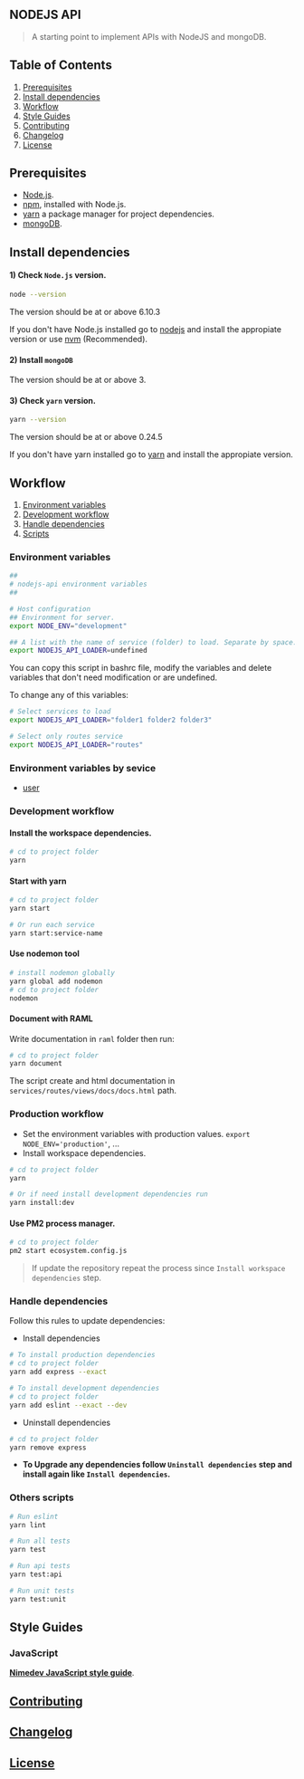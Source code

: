 ## NODEJS API

> A starting point to implement APIs with NodeJS and mongoDB.


## Table of Contents

  1. [Prerequisites](#prerequisites)
  1. [Install dependencies](#install-dependencies)
  1. [Workflow](#workflow)
  1. [Style Guides](#style-guides)
  1. [Contributing](#contributing)
  1. [Changelog](#changelog)
  1. [License](#license)


## Prerequisites

- [Node.js](https://nodejs.org/en/download/).
- [npm](https://www.npmjs.com/), installed with Node.js.
- [yarn](https://yarnpkg.com/) a package manager for project dependencies.
- [mongoDB](https://www.mongodb.com/download-center?jmp=nav#community).


## Install dependencies

#### 1) Check `Node.js` version.

```sh
node --version
```
The version should be at or above 6.10.3

If you don't have Node.js installed go to [nodejs](https://nodejs.org/en/download/) and install the appropiate version or use [nvm](http://www.sergiolepore.net/2014/06/30/nvm-instalando-y-usando-node-version-manager/) (Recommended).

#### 2) Install `mongoDB`
The version should be at or above 3.

#### 3) Check `yarn` version.

```sh
yarn --version
```
The version should be at or above 0.24.5

If you don't have yarn installed go to [yarn](https://yarnpkg.com/en/docs/install) and install the appropiate version.


## Workflow

  1. [Environment variables](#environment-variables)
  1. [Development workflow](#development-workflow)
  1. [Handle dependencies](#handle-dependencies)
  1. [Scripts](#others-scripts)

### Environment variables

```sh
##
# nodejs-api environment variables
##

# Host configuration
## Environment for server.
export NODE_ENV="development"

## A list with the name of service (folder) to load. Separate by space.
export NODEJS_API_LOADER=undefined

```

You can copy this script in bashrc file, modify the variables and delete variables that don't need modification or are undefined.

To change any of this variables:

```sh
# Select services to load
export NODEJS_API_LOADER="folder1 folder2 folder3"

# Select only routes service
export NODEJS_API_LOADER="routes"
```

### Environment variables by sevice

- [user](services/user/README.md)

### Development workflow

#### Install the workspace dependencies.

```sh
# cd to project folder
yarn
```

#### Start with yarn

```sh
# cd to project folder
yarn start

# Or run each service
yarn start:service-name
```

#### Use nodemon tool

```sh
# install nodemon globally
yarn global add nodemon
# cd to project folder
nodemon
```

#### Document with RAML

Write documentation in `raml` folder then run:

```sh
# cd to project folder
yarn document
```

The script create and html documentation in `services/routes/views/docs/docs.html` path.

### Production workflow
- Set the environment variables with production values. `export NODE_ENV='production'`, ...
- Install workspace dependencies.

```sh
# cd to project folder
yarn

# Or if need install development dependencies run
yarn install:dev
```
#### Use PM2 process manager.

```sh
# cd to project folder
pm2 start ecosystem.config.js
```

> If update the repository repeat the process since `Install workspace dependencies` step.

### Handle dependencies
Follow this rules to update dependencies:

- Install dependencies

```sh
# To install production dependencies
# cd to project folder
yarn add express --exact

# To install development dependencies
# cd to project folder
yarn add eslint --exact --dev
```

- Uninstall dependencies

```sh
# cd to project folder
yarn remove express
```

- **To Upgrade any dependencies follow `Uninstall dependencies` step and install again like `Install dependencies`.**

### Others scripts

```sh
# Run eslint
yarn lint

# Run all tests
yarn test

# Run api tests
yarn test:api

# Run unit tests
yarn test:unit
```


## Style Guides

### JavaScript

**[Nimedev JavaScript style guide](https://github.com/nimedev/javascript)**.


## [Contributing](CONTRIBUTING.md)


## [Changelog](CHANGELOG.md)


## [License](LICENSE.md)
